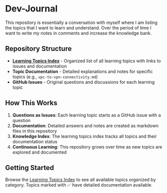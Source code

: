 # Dev-Journal
This repository is essentially a conversation with myself where I am listing the topics that I want to learn and understand. Over the period of time I want to write my notes in comments and increase the knowledge bank.

## Repository Structure

- **[Learning Topics Index](./learning-topics.md)** - Organized list of all learning topics with links to issues and documentation
- **Topic Documentation** - Detailed explanations and notes for specific topics (e.g., `vpc-to-vpn-connectivity.md`)
- **GitHub Issues** - Original questions and discussions for each learning topic

## How This Works

1. **Questions as Issues**: Each learning topic starts as a GitHub issue with a question
2. **Documentation**: Detailed answers and notes are created as markdown files in this repository
3. **Knowledge Index**: The learning topics index tracks all topics and their documentation status
4. **Continuous Learning**: This repository grows over time as new topics are explored and documented

## Getting Started

Browse the [Learning Topics Index](./learning-topics.md) to see all available topics organized by category. Topics marked with ✅ have detailed documentation available.

